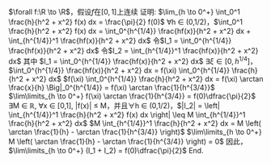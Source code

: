 $\forall f:\R \to \R$，假设$f$在$[0,1]$上连续
证明: $\lim_{h \to 0^+} \int_0^1 \frac{h}{h^2 + x^2} f(x) dx = \frac{\pi}{2} f(0)$
∀h ∈ (0,1/2)，$\int_0^1 \frac{h}{h^2 + x^2} f(x) dx = \int_0^{h^{1/4}} \frac{hf(x)}{h^2 + x^2} dx + \int_{h^{1/4}}^1 \frac{hf(x)}{h^2 + x^2} dx$
令$I_1 = \int_0^{h^{1/4}} \frac{hf(x)}{h^2 + x^2} dx$
令$I_2 = \int_{h^{1/4}}^1 \frac{hf(x)}{h^2 + x^2} dx$
其中 $I_1 = \int_0^{h^{1/4}} \frac{hf(x)}{h^2 + x^2} dx$
$\exists \xi \in [0, h^{1/4}]$，$\int_0^{h^{1/4}} \frac{hf(x)}{h^2 + x^2} dx = f(\xi) \int_0^{h^{1/4}} \frac{h}{h^2 + x^2} dx$
$f(\xi) \int_0^{h^{1/4}} \frac{h}{h^2 + x^2} dx = f(\xi) \arctan \frac{x}{h} \Big|_0^{h^{1/4}} = f(\xi) \arctan \frac{1}{h^{3/4}}$
$\lim\limits_{h \to 0^+} f(\xi) \arctan \frac{1}{h^{3/4}} = f(0)\dfrac{\pi}{2}$
∃M ∈ ℝ, ∀x ∈ [0,1], |f(x)| ≤ M，并且∀h ∈ (0,1/2)，$|I_2| = \left| \int_{h^{1/4}}^1 \frac{h}{h^2 + x^2} f(x) dx \right| \leq M \int_{h^{1/4}}^1 \frac{h}{h^2 + x^2} dx$
$M \int_{h^{1/4}}^1 \frac{h}{h^2 + x^2} dx = M \left( \arctan \frac{1}{h} - \arctan \frac{1}{h^{3/4}} \right)$
$\lim\limits_{h \to 0^+} M \left( \arctan \frac{1}{h} - \arctan \frac{1}{h^{3/4}} \right) = 0$
因此，$\lim\limits_{h \to 0^+} (I_1 + I_2) = f(0)\dfrac{\pi}{2}$
End.

